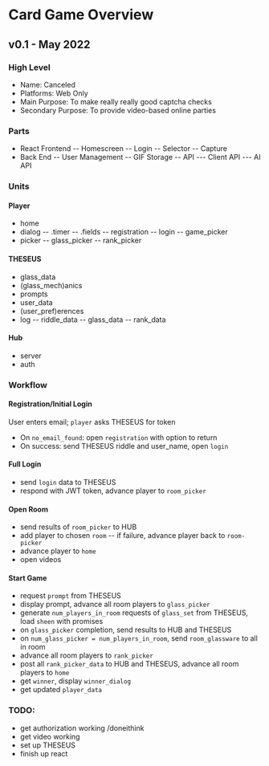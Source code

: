 # Card Game Overview

## v0.1 - May 2022

### High Level

- Name: Canceled
- Platforms: Web Only
- Main Purpose: To make really really good captcha checks
- Secondary Purpose: To provide video-based online parties

### Parts

- React Frontend
-- Homescreen
-- Login
-- Selector
-- Capture
- Back End
-- User Management
-- GIF Storage
-- API
--- Client API
--- AI API


### Units

#### Player

- home
- dialog
-- .timer
-- .fields
-- registration
-- login
-- game_picker
- picker
-- glass_picker
-- rank_picker

#### THESEUS

- glass_data
- (glass_mech)anics
- prompts
- user_data
- (user_pref)erences
- log
-- riddle_data
-- glass_data
-- rank_data

#### Hub

- server
- auth


### Workflow

#### Registration/Initial Login

User enters email; `player` asks THESEUS for token 

- On `no_email_found`: open `registration` with option to return
- On success: send THESEUS riddle and user_name, open `login`

#### Full Login

- send `login` data to THESEUS
- respond with JWT token, advance player to `room_picker`

#### Open Room

- send results of `room_picker` to HUB
- add player to chosen `room`
-- if failure, advance player back to `room-picker`
- advance player to `home`
- open videos

#### Start Game

- request `prompt` from THESEUS
- display prompt, advance all room players to `glass_picker`
- generate `num_players_in_room` requests of `glass_set` from THESEUS, load `sheen` with promises
- on `glass_picker` completion, send results to HUB and THESEUS
- on `num_glass_picker = num_players_in_room`, send `room_glassware` to all in room
- advance all room players to `rank_picker`
- post all `rank_picker_data` to HUB and THESEUS, advance all room players to `home`
- get `winner`, display `winner_dialog`
- get updated `player_data`

### TODO:

- get authorization working /doneithink
- get video working
- set up THESEUS
- finish up react